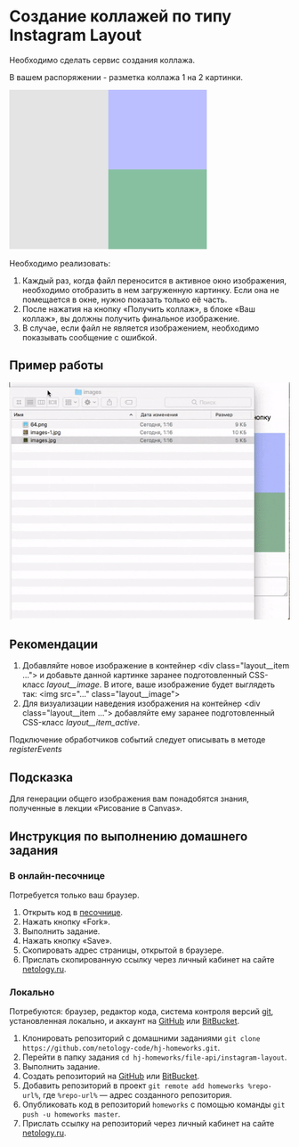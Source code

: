 # Создание коллажей по типу Instagram Layout

Необходимо сделать сервис создания коллажа.

В вашем распоряжении - разметка коллажа 1 на 2 картинки.

![разметка](img/layout.png)

Необходимо реализовать:
1. Каждый раз, когда файл переносится в активное окно изображения,
необходимо отобразить в нем загруженную картинку. 
Если она не помещается в окне, нужно показать только её часть.
2. После нажатия на кнопку «Получить коллаж», 
в блоке «Ваш коллаж», вы должны получить финальное изображение.
3. В случае, если файл не является изображением, необходимо показывать сообщение с
ошибкой.

## Пример работы

![пример работы](img/demo.gif)

## Рекомендации

1. Добавляйте новое изображение в контейнер 
\<div class="layout__item ..."\> и добавьте данной картинке 
заранее подготовленный CSS-класс *layout__image*. В итоге, ваше изображение будет выглядеть
так: \<img src="..." class="layout__image"\>
2. Для визуализации наведения изображения на контейнер \<div class="layout__item ..."\> 
добавляйте ему заранее подготовленный CSS-класс *layout__item_active*.

Подключение обработчиков событий следует описывать в методе *registerEvents*

## Подсказка

Для генерации общего изображения вам понадобятся знания, полученные 
в лекции «Рисование в Canvas».

## Инструкция по выполнению домашнего задания

### В онлайн-песочнице

Потребуется только ваш браузер.

1. Открыть код в [песочнице](https://jsfiddle.net/usefulwebit/gspyn28k/).
2. Нажать кнопку «Fork».
3. Выполнить задание.
4. Нажать кнопку «Save».
5. Скопировать адрес страницы, открытой в браузере.
6. Прислать скопированную ссылку через личный кабинет на сайте [netology.ru](http://netology.ru/).    

### Локально

Потребуются: браузер, редактор кода, система контроля версий [git](https://git-scm.com), установленная локально, и аккаунт на [GitHub](https://github.com/) или [BitBucket](https://bitbucket.org/).

1. Клонировать репозиторий с домашними заданиями `git clone https://github.com/netology-code/hj-homeworks.git`.
2. Перейти в папку задания `cd hj-homeworks/file-api/instagram-layout`.
3. Выполнить задание.
4. Создать репозиторий на [GitHub](https://github.com/) или [BitBucket](https://bitbucket.org/).
5. Добавить репозиторий в проект `git remote add homeworks %repo-url%`, где `%repo-url%` — адрес созданного репозитория.
6. Опубликовать код в репозиторий `homeworks` с помощью команды `git push -u homeworks master`.
7. Прислать ссылку на репозиторий через личный кабинет на сайте [netology.ru](http://netology.ru/).
